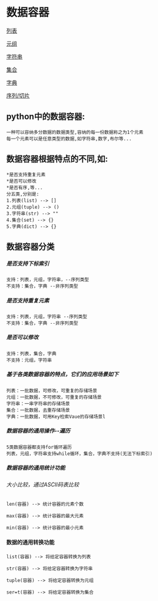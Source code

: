 
# 数据容器

[列表](1_list列表.py)

[元组](2_tuple元组.py)

[字符串](3_str字符串.py)

[集合](5_set集合.py)

[字典](6_dict字典(字典，映射).py)

[序列/切片](4_数据容器(序列)的切片.py)
## python中的数据容器:

    一种可以容纳多分数据的数据类型,容纳的每一份数据称之为1个元素
    每一个元素可以是任意类型的数据,如字符串,数字,布尔等...

## 数据容器根据特点的不同,如:

    *是否支持重复元素
    *是否可以修改
    *是否有序,等...
    分五类,分别是:
    1.列表(list) --> []
    2.元组(tuple) --> ()
    3.字符串(str) --> ""
    4.集合(set) --> {}
    5.字典(dict) --> {}


## 数据容器分类

##### 是否支持下标索引

    支持：列表，元组，字符串，--序列类型
    不支持：集合，字典 --非序列类型

##### 是否支持重复元素

    支持：列表，元组，字符串 --序列类型
    不支持：集合，字典 --非序列类型

##### 是否可以修改

    支持：列表，集合，字典
    不支持：元组，字符串
    

##### 基于各类数据容器的特点，它们的应用场景如下

    列表：一批数据，可修改，可重复的存储场景
    元组：一批数据，不可修改，可重复的存储场景
    字符串：一串字符串的存储场景
    集合：一批数据，去重存储场景
    字典：一批数据，可用Key检索Vaue的存储场景l


##### 数据容器的通用操作--遍历

    5类数据容器都支持for循环遍历
    列表，元组，字符串支持while循环，集合，字典不支持(无法下标索引)

##### 数据容器的通用统计功能
###### 大小比较，通过ASCII码表比较

    len(容器) --> 统计容器的元素个数
    
    max(容器) --> 统计容器的最大元素
    
    min(容器) --> 统计容器的最小元素


#### 数据的通用转换功能

    list(容器) --> 将给定容器转换为列表
    
    str(容器) --> 将给定容器转换为字符串
    
    tuple(容器) --> 将给定容器转换为元组
    
    ser=t(容器) --> 将给定容器转换为集合

